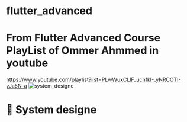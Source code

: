 # flutter_advanced
# From Flutter Advanced Course PlayList of Ommer Ahmmed in youtube
https://www.youtube.com/playlist?list=PLwWuxCLlF_ucnfkI-_yNRCOTI-yJa5N-a
![system_designe](https://github.com/user-attachments/assets/2d7fd2c9-6886-4769-a4d8-90cb638abf64)

# :art: System designe
